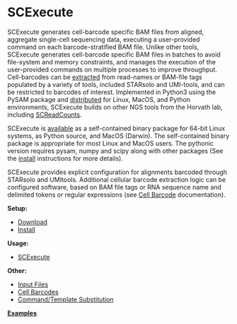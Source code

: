 # SCExecute

SCExecute generates cell-barcode specific BAM files from aligned,
aggregate single-cell sequencing data, executing a user-provided command
on each barcode-stratified BAM file. Unlike other tools, SCExecute
generates cell-barcode specific BAM files in batches to avoid file-system
and memory constraints, and manages the execution of the user-provided
commands on multiple processes to improve throughput. Cell-barcodes can
be [extracted](docs/Barcodes.md) from read-names or BAM-file tags populated by a variety
of tools, included STARsolo and UMI-tools, and can be restricted to
barcodes of interest. Implemented in Python3 using the PySAM package and
[distributed][Current version] for Linux, MacOS, and Python environments, SCExecute builds
on other NGS tools from the Horvath lab, including [SCReadCounts](../SCReadCounts#readme).

SCExecute is [available][Current version] as a self-contained binary package for 64-bit
Linux systems, as Python source, and MacOS (Darwin). The self-contained
binary package is appropriate for most Linux and MacOS users. The pythonic
version requires pysam, numpy and scipy along with other packages (See
the [install](docs/Installation.md) instructions for more details).

SCExecute provides explicit configuration for alignments barcoded
through STARsolo and UMItools. Additional cellular barcode
extraction logic can be configured software, based
on BAM file tags or RNA sequence name and delimited tokens or regular
expressions (see [Cell Barcode](docs/Barcode.md) documentation). 

**Setup:**
* [Download][Current version]
* [Install](docs/Installation.md)

**Usage:**
* [SCExecute](docs/Usage.md)

**Other:**
* [Input Files](docs/InputFiles.md)
* [Cell Barcodes](docs/Barcodes.md)
* [Command/Template Substitution](docs/CommandSubst.md)

**[Examples](docs/Examples.md)**

[Current version]: https://github.com/HorvathLab/NGS/releases/tag/SCExecute-1.3.2

